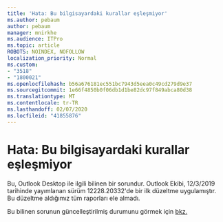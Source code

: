 ```yaml
---
title: 'Hata: Bu bilgisayardaki kurallar eşleşmiyor'
ms.author: pebaum
author: pebaum
manager: mnirkhe
ms.audience: ITPro
ms.topic: article
ROBOTS: NOINDEX, NOFOLLOW
localization_priority: Normal
ms.custom:
- "3518"
- "1800021"
ms.openlocfilehash: b56a676181ec551bc7943d5eea0c49cd279d9e37
ms.sourcegitcommit: 1e66f4850b0f06db1d1be82dc97f849abca80d38
ms.translationtype: MT
ms.contentlocale: tr-TR
ms.lasthandoff: 02/07/2020
ms.locfileid: "41855876"
---
```

# <a name="error-the-rules-on-this-computer-do-not-match"></a>Hata: Bu bilgisayardaki kurallar eşleşmiyor

Bu, Outlook Desktop ile ilgili bilinen bir sorundur. Outlook Ekibi, 12/3/2019 tarihinde yayımlanan sürüm 12228.20332'de bir ilk düzeltme uygulamıştır. Bu düzeltme aldığımız tüm raporları ele almadı.

Bu bilinen sorunun güncelleştirilmiş durumunu görmek için [bkz.](https://support.office.com/article/d032e037-b224-429e-b325-633afde9b5f0)
